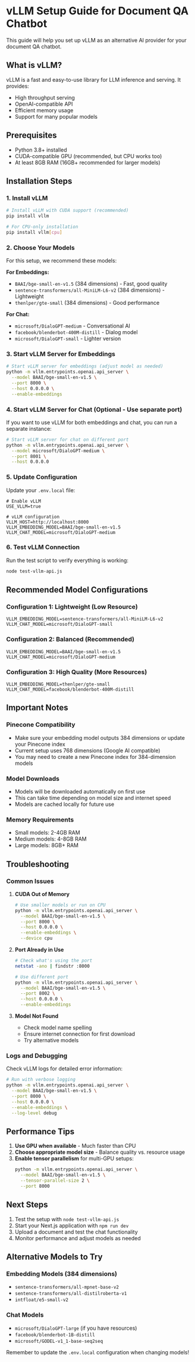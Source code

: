 # vLLM Setup Guide for Document QA Chatbot

This guide will help you set up vLLM as an alternative AI provider for your document QA chatbot.

## What is vLLM?

vLLM is a fast and easy-to-use library for LLM inference and serving. It provides:
- High throughput serving
- OpenAI-compatible API
- Efficient memory usage
- Support for many popular models

## Prerequisites

- Python 3.8+ installed
- CUDA-compatible GPU (recommended, but CPU works too)
- At least 8GB RAM (16GB+ recommended for larger models)

## Installation Steps

### 1. Install vLLM

```bash
# Install vLLM with CUDA support (recommended)
pip install vllm

# For CPU-only installation
pip install vllm[cpu]
```

### 2. Choose Your Models

For this setup, we recommend these models:

**For Embeddings:**
- `BAAI/bge-small-en-v1.5` (384 dimensions) - Fast, good quality
- `sentence-transformers/all-MiniLM-L6-v2` (384 dimensions) - Lightweight
- `thenlper/gte-small` (384 dimensions) - Good performance

**For Chat:**
- `microsoft/DialoGPT-medium` - Conversational AI
- `facebook/blenderbot-400M-distill` - Dialog model
- `microsoft/DialoGPT-small` - Lighter version

### 3. Start vLLM Server for Embeddings

```bash
# Start vLLM server for embeddings (adjust model as needed)
python -m vllm.entrypoints.openai.api_server \
  --model BAAI/bge-small-en-v1.5 \
  --port 8000 \
  --host 0.0.0.0 \
  --enable-embeddings
```

### 4. Start vLLM Server for Chat (Optional - Use separate port)

If you want to use vLLM for both embeddings and chat, you can run a separate instance:

```bash
# Start vLLM server for chat on different port
python -m vllm.entrypoints.openai.api_server \
  --model microsoft/DialoGPT-medium \
  --port 8001 \
  --host 0.0.0.0
```

### 5. Update Configuration

Update your `.env.local` file:

```env
# Enable vLLM
USE_VLLM=true

# vLLM configuration
VLLM_HOST=http://localhost:8000
VLLM_EMBEDDING_MODEL=BAAI/bge-small-en-v1.5
VLLM_CHAT_MODEL=microsoft/DialoGPT-medium
```

### 6. Test vLLM Connection

Run the test script to verify everything is working:

```bash
node test-vllm-api.js
```

## Recommended Model Configurations

### Configuration 1: Lightweight (Low Resource)
```env
VLLM_EMBEDDING_MODEL=sentence-transformers/all-MiniLM-L6-v2
VLLM_CHAT_MODEL=microsoft/DialoGPT-small
```

### Configuration 2: Balanced (Recommended)
```env
VLLM_EMBEDDING_MODEL=BAAI/bge-small-en-v1.5
VLLM_CHAT_MODEL=microsoft/DialoGPT-medium
```

### Configuration 3: High Quality (More Resources)
```env
VLLM_EMBEDDING_MODEL=thenlper/gte-small
VLLM_CHAT_MODEL=facebook/blenderbot-400M-distill
```

## Important Notes

### Pinecone Compatibility
- Make sure your embedding model outputs 384 dimensions or update your Pinecone index
- Current setup uses 768 dimensions (Google AI compatible)
- You may need to create a new Pinecone index for 384-dimension models

### Model Downloads
- Models will be downloaded automatically on first use
- This can take time depending on model size and internet speed
- Models are cached locally for future use

### Memory Requirements
- Small models: 2-4GB RAM
- Medium models: 4-8GB RAM
- Large models: 8GB+ RAM

## Troubleshooting

### Common Issues

1. **CUDA Out of Memory**
   ```bash
   # Use smaller models or run on CPU
   python -m vllm.entrypoints.openai.api_server \
     --model BAAI/bge-small-en-v1.5 \
     --port 8000 \
     --host 0.0.0.0 \
     --enable-embeddings \
     --device cpu
   ```

2. **Port Already in Use**
   ```bash
   # Check what's using the port
   netstat -ano | findstr :8000
   
   # Use different port
   python -m vllm.entrypoints.openai.api_server \
     --model BAAI/bge-small-en-v1.5 \
     --port 8002 \
     --host 0.0.0.0 \
     --enable-embeddings
   ```

3. **Model Not Found**
   - Check model name spelling
   - Ensure internet connection for first download
   - Try alternative models

### Logs and Debugging

Check vLLM logs for detailed error information:
```bash
# Run with verbose logging
python -m vllm.entrypoints.openai.api_server \
  --model BAAI/bge-small-en-v1.5 \
  --port 8000 \
  --host 0.0.0.0 \
  --enable-embeddings \
  --log-level debug
```

## Performance Tips

1. **Use GPU when available** - Much faster than CPU
2. **Choose appropriate model size** - Balance quality vs. resource usage
3. **Enable tensor parallelism** for multi-GPU setups:
   ```bash
   python -m vllm.entrypoints.openai.api_server \
     --model BAAI/bge-small-en-v1.5 \
     --tensor-parallel-size 2 \
     --port 8000
   ```

## Next Steps

1. Test the setup with `node test-vllm-api.js`
2. Start your Next.js application with `npm run dev`
3. Upload a document and test the chat functionality
4. Monitor performance and adjust models as needed

## Alternative Models to Try

### Embedding Models (384 dimensions)
- `sentence-transformers/all-mpnet-base-v2`
- `sentence-transformers/all-distilroberta-v1`
- `intfloat/e5-small-v2`

### Chat Models
- `microsoft/DialoGPT-large` (if you have resources)
- `facebook/blenderbot-1B-distill`
- `microsoft/GODEL-v1_1-base-seq2seq`

Remember to update the `.env.local` configuration when changing models!

